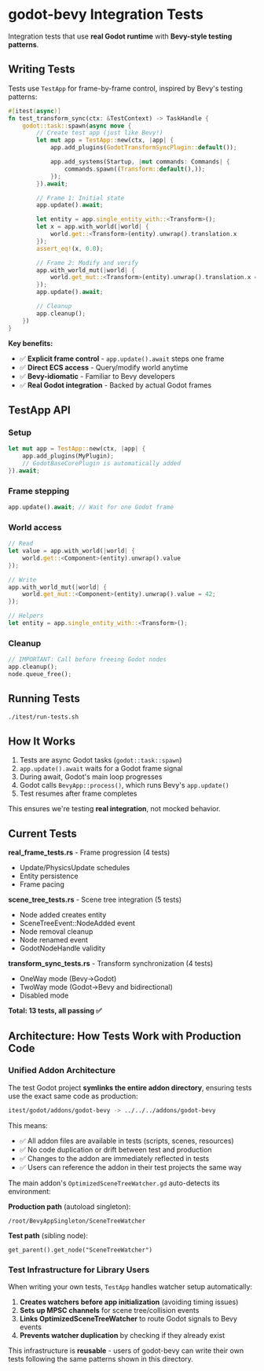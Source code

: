 # godot-bevy Integration Tests

Integration tests that use **real Godot runtime** with **Bevy-style testing patterns**.

## Writing Tests

Tests use `TestApp` for frame-by-frame control, inspired by Bevy's testing patterns:

```rust
#[itest(async)]
fn test_transform_sync(ctx: &TestContext) -> TaskHandle {
    godot::task::spawn(async move {
        // Create test app (just like Bevy!)
        let mut app = TestApp::new(ctx, |app| {
            app.add_plugins(GodotTransformSyncPlugin::default());

            app.add_systems(Startup, |mut commands: Commands| {
                commands.spawn((Transform::default(),));
            });
        }).await;

        // Frame 1: Initial state
        app.update().await;

        let entity = app.single_entity_with::<Transform>();
        let x = app.with_world(|world| {
            world.get::<Transform>(entity).unwrap().translation.x
        });
        assert_eq!(x, 0.0);

        // Frame 2: Modify and verify
        app.with_world_mut(|world| {
            world.get_mut::<Transform>(entity).unwrap().translation.x = 5.0;
        });
        app.update().await;

        // Cleanup
        app.cleanup();
    })
}
```

**Key benefits:**
- ✅ **Explicit frame control** - `app.update().await` steps one frame
- ✅ **Direct ECS access** - Query/modify world anytime
- ✅ **Bevy-idiomatic** - Familiar to Bevy developers
- ✅ **Real Godot integration** - Backed by actual Godot frames

## TestApp API

### Setup
```rust
let mut app = TestApp::new(ctx, |app| {
    app.add_plugins(MyPlugin);
    // GodotBaseCorePlugin is automatically added
}).await;
```

### Frame stepping
```rust
app.update().await; // Wait for one Godot frame
```

### World access
```rust
// Read
let value = app.with_world(|world| {
    world.get::<Component>(entity).unwrap().value
});

// Write
app.with_world_mut(|world| {
    world.get_mut::<Component>(entity).unwrap().value = 42;
});

// Helpers
let entity = app.single_entity_with::<Transform>();
```

### Cleanup
```rust
// IMPORTANT: Call before freeing Godot nodes
app.cleanup();
node.queue_free();
```

## Running Tests

```bash
./itest/run-tests.sh
```

## How It Works

1. Tests are async Godot tasks (`godot::task::spawn`)
2. `app.update().await` waits for a Godot frame signal
3. During await, Godot's main loop progresses
4. Godot calls `BevyApp::process()`, which runs Bevy's `app.update()`
5. Test resumes after frame completes

This ensures we're testing **real integration**, not mocked behavior.

## Current Tests

**real_frame_tests.rs** - Frame progression (4 tests)
- Update/PhysicsUpdate schedules
- Entity persistence
- Frame pacing

**scene_tree_tests.rs** - Scene tree integration (5 tests)
- Node added creates entity
- SceneTreeEvent::NodeAdded event
- Node removal cleanup
- Node renamed event
- GodotNodeHandle validity

**transform_sync_tests.rs** - Transform synchronization (4 tests)
- OneWay mode (Bevy→Godot)
- TwoWay mode (Godot→Bevy and bidirectional)
- Disabled mode

**Total: 13 tests, all passing ✅**

## Architecture: How Tests Work with Production Code

### Unified Addon Architecture

The test Godot project **symlinks the entire addon directory**, ensuring tests use the exact same code as production:

```bash
itest/godot/addons/godot-bevy -> ../../../addons/godot-bevy
```

This means:
- ✅ All addon files are available in tests (scripts, scenes, resources)
- ✅ No code duplication or drift between test and production
- ✅ Changes to the addon are immediately reflected in tests
- ✅ Users can reference the addon in their test projects the same way

The main addon's `OptimizedSceneTreeWatcher.gd` auto-detects its environment:

**Production path** (autoload singleton):
```gdscript
/root/BevyAppSingleton/SceneTreeWatcher
```

**Test path** (sibling node):
```gdscript
get_parent().get_node("SceneTreeWatcher")
```

### Test Infrastructure for Library Users

When writing your own tests, `TestApp` handles watcher setup automatically:

1. **Creates watchers before app initialization** (avoiding timing issues)
2. **Sets up MPSC channels** for scene tree/collision events
3. **Links OptimizedSceneTreeWatcher** to route Godot signals to Bevy events
4. **Prevents watcher duplication** by checking if they already exist

This infrastructure is **reusable** - users of godot-bevy can write their own tests following the same patterns shown in this directory.
